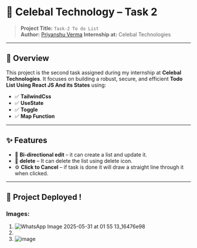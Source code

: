 # 🚀 Celebal Technology – Task 2


> **Project Title:** `Task-2 To do List`  
> **Author:** [Priyanshu Verma](https://github.com/priyanshuuverma)
> **Internship at:** Celebal Technologies  

---

## 📌 Overview

This project is the second task assigned during my internship at **Celebal Technologies**. It focuses on building a robust, secure, and efficient **Todo List Using React JS And its States** using:

- ✅ **TailwindCss**
- ✅ **UseState**
- ✅ **Toggle**
- ✅ **Map Function**

---

## ✨ Features

- 🔁 **Bi-directional edit** – it can create a list and update it.
- 🧠 **delete** – It can delete the list using delete icon.
- ⚙️ **Click to Cancel** – if task is done it will draw a straight line through it when clicked.

---

## 📂 Project Deployed !

### Images:
1. ![WhatsApp Image 2025-05-31 at 01 55 13_16476e98](https://github.com/user-attachments/assets/ecfbaf10-57ba-4e62-a1f5-cefe62fbc45d)
2.
3. ![image](https://github.com/user-attachments/assets/9b911c05-e019-49c9-9a18-83cc00d4da29)

